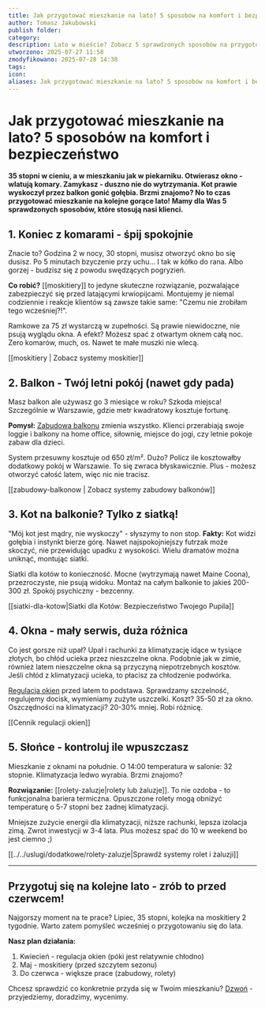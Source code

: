 ```yaml
---
title: Jak przygotować mieszkanie na lato? 5 sposobów na komfort i bezpieczeństwo
author: Tomasz Jakubowski
publish folder:
category:
description: Lato w mieście? Zobacz 5 sprawdzonych sposobów na przygotowanie mieszkania na upały. Zadbaj o komfort, chłód i bezpieczeństwo z naszymi poradami.
utworzono: 2025-07-27 11:58
zmodyfikowano: 2025-07-28 14:38
tags:
icon:
aliases: Jak przygotować mieszkanie na lato? 5 sposobów na komfort i bezpieczeństwo
---
```

# Jak przygotować mieszkanie na lato? 5 sposobów na komfort i bezpieczeństwo

**35 stopni w cieniu, a w mieszkaniu jak w piekarniku. Otwierasz okno - wlatują komary. Zamykasz - duszno nie do wytrzymania. Kot prawie wyskoczył przez balkon gonić gołębia. Brzmi znajomo? No to czas przygotować mieszkanie na kolejne gorące lato! 
Mamy dla Was 5 sprawdzonych sposobów, które stosują nasi klienci.**

## 1. Koniec z komarami - śpij spokojnie

Znacie to? Godzina 2 w nocy, 30 stopni, musisz otworzyć okno bo się dusisz. Po 5 minutach bzyczenie przy uchu... I tak w kółko do rana. Albo gorzej - budzisz się z powodu swędzących pogryzień.

**Co robić?** [[moskitiery]] to jedyne skuteczne rozwiązanie, pozwalające zabezpieczyć się przed latającymi krwiopijcami. Montujemy je niemal codziennie i reakcje klientów są zawsze takie same: "Czemu nie zrobiłam tego wcześniej?!".

Ramkowe za 75 zł wystarczą w zupełności. Są prawie niewidoczne, nie psują wyglądu okna. A efekt? Możesz spać z otwartym oknem całą noc. Zero komarów, much, os. Nawet te małe muszki nie wlecą.

[[moskitiery | Zobacz systemy moskitier]]
## 2. Balkon - Twój letni pokój (nawet gdy pada)

Masz balkon ale używasz go 3 miesiące w roku? Szkoda miejsca! Szczególnie w Warszawie, gdzie metr kwadratowy kosztuje fortunę.

**Pomysł:** [Zabudowa balkonu](zabudowy-balkonowe.md) zmienia wszystko. Klienci przerabiają swoje loggie i balkony na home office, siłownię, miejsce do jogi, czy letnie pokoje zabaw dla dzieci.

System przesuwny kosztuje od 650 zł/m². Dużo? Policz ile kosztowałby dodatkowy pokój w Warszawie. To się zwraca błyskawicznie. Plus - możesz otworzyć całość latem, więc nic nie tracisz.

[[zabudowy-balkonow | Zobacz systemy zabudowy balkonów]]

## 3. Kot na balkonie? Tylko z siatką!

"Mój kot jest mądry, nie wyskoczy" - słyszymy to non stop. **Fakty:** Kot widzi gołębia i instynkt bierze górę. Nawet najspokojniejszy futrzak może skoczyć, nie przewidując upadku z wysokości. Wielu dramatów można uniknąć, montując siatki. 

Siatki dla kotów to konieczność. Mocne (wytrzymają nawet Maine Coona), przezroczyste, nie psują widoku. Montaż na całym balkonie to jakieś 200-300 zł. Spokój psychiczny - bezcenny.

[[siatki-dla-kotow|Siatki dla Kotów: Bezpieczeństwo Twojego Pupila]]

## 4. Okna - mały serwis, duża różnica

Co jest gorsze niż upał? Upał i rachunki za klimatyzację idące w tysiące złotych, bo chłód ucieka przez nieszczelne okna. Podobnie jak w zimie, również latem nieszczelne okna są przyczyną niepotrzebnych kosztów. Jeśli chłód z klimatyzacji ucieka, to płacisz za chłodzenie podwórka.

[Regulacja okien](01_ACTIVE/Projects/regulujemy-pl/uslugi/regulacja-okien/index.md) przed latem to podstawa. Sprawdzamy szczelność, regulujemy docisk, wymieniamy zużyte uszczelki. Koszt? 35-50 zł za okno. Oszczędności na klimatyzacji? 20-30% mniej. Robi różnicę.

[[Cennik regulacji okien]]

## 5. Słońce - kontroluj ile wpuszczasz

Mieszkanie z oknami na południe. O 14:00 temperatura w salonie: 32 stopnie. Klimatyzacja ledwo wyrabia. Brzmi znajomo?

**Rozwiązanie:** [[rolety-zaluzje|rolety lub żaluzje]]. To nie ozdoba - to funkcjonalna bariera termiczna. Opuszczone rolety mogą obniżyć temperaturę o 5-7 stopni bez żadnej klimatyzacji.

Mniejsze zużycie energii dla klimatyzacji, niższe rachunki, lepsza izolacja zimą. Zwrot inwestycji  w 3-4 lata. Plus możesz spać do 10 w weekend bo jest ciemno ;)

[[../../uslugi/dodatkowe/rolety-zaluzje|Sprawdź systemy rolet i żaluzji]]

---

## Przygotuj się na kolejne lato - zrób to przed czerwcem!

Najgorszy moment na te prace? Lipiec, 35 stopni, kolejka na moskitiery 2 tygodnie. Warto zatem pomyśleć wcześniej o przygotowaniu się do lata.

**Nasz plan działania:**
1. Kwiecień - regulacja okien (póki jest relatywnie chłodno)
2. Maj - moskitiery (przed szczytem sezonu)
3. Do czerwca - większe prace (zabudowy, rolety)

Chcesz sprawdzić co konkretnie przyda się w Twoim mieszkaniu? [Dzwoń](kontakt.md) - przyjedziemy, doradzimy, wycenimy.
